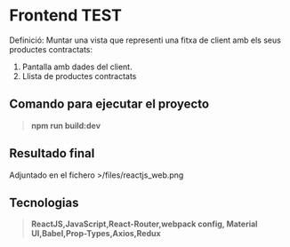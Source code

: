 # Frontend TEST
Definició: Muntar una vista que representi una fitxa de client amb els seus productes contractats: 
1. Pantalla amb dades del client.
2. Llista de productes contractats

## Comando para ejecutar el proyecto 
> **npm run build:dev**

## Resultado final
Adjuntado en el fichero >/files/reactjs_web.png

## Tecnologias
> **ReactJS,JavaScript,React-Router,webpack config, Material UI,Babel,Prop-Types,Axios,Redux**

